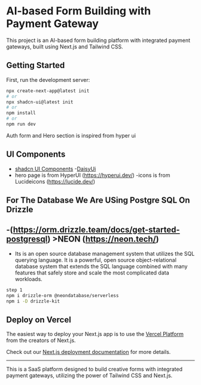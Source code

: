 # AI-based Form Building with Payment Gateway

This project is an AI-based form building platform with integrated payment gateways, built using Next.js and Tailwind CSS.

## Getting Started

First, run the development server:

```bash
npx create-next-app@latest init
# or
npx shadcn-ui@latest init 
# or
npm install
# or
npm run dev
```

Auth form and Hero section is inspired from hyper ui

## UI Components
- [shadcn UI Components](https://ui.shadcn.com/)
-[DaisyUi](https://daisyui.com/)
- hero page is from HyperUI (https://hyperui.dev/)
-icons is from Lucideicons (https://lucide.dev/)



## For The Database We Are USing Postgre SQL On Drizzle
-(https://orm.drizzle.team/docs/get-started-postgresql) >NEON (https://neon.tech/)
-
- Its is an open source database management system that utilizes the SQL querying language. It is a powerful, open source object-relational database system that extends the SQL language combined with many features that safely store and scale the most complicated data workloads.

```bash
step 1
npm i drizzle-orm @neondatabase/serverless
npm i -D drizzle-kit
```

## Deploy on Vercel

The easiest way to deploy your Next.js app is to use the [Vercel Platform](https://vercel.com/new?utm_medium=default-template&filter=next.js&utm_source=create-next-app&utm_campaign=create-next-app-readme) from the creators of Next.js.

Check out our [Next.js deployment documentation](https://nextjs.org/docs/deployment) for more details.

---

This is a SaaS platform designed to build creative forms with integrated payment gateways, utilizing the power of Tailwind CSS and Next.js.